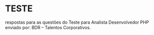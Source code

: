 # TESTE
respostas para as questões do Teste para Analista Desenvolvedor PHP enviado por: BDR – Talentos Corporativos.
